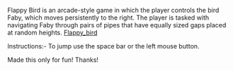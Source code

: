 Flappy Bird is an arcade-style game in which the player controls the bird Faby, which moves persistently to the right. The player is tasked with navigating Faby through pairs of pipes that have equally sized gaps placed at random heights.
[Flappy_bird](https://forbbi.itch.io/my-game)

Instructions:- 
To jump use the space bar or the left mouse button.

Made this only for fun!
Thanks!
